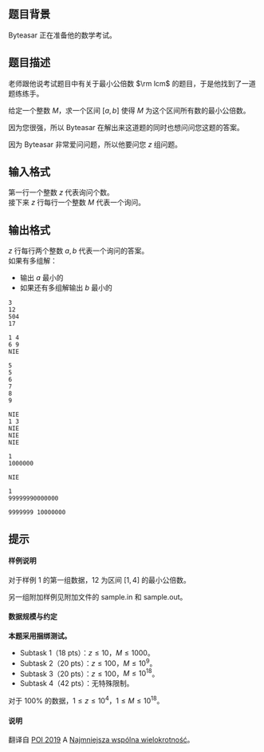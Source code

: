 ## 题目背景
Byteasar 正在准备他的数学考试。

## 题目描述
老师跟他说考试题目中有关于最小公倍数 $\rm lcm$ 的题目，于是他找到了一道题练练手。

给定一个整数 $M$，求一个区间 $[a,b]$ 使得 $M$ 为这个区间所有数的最小公倍数。

因为您很强，所以 Byteasar 在解出来这道题的同时也想问问您这题的答案。

因为 Byteasar 非常爱问问题，所以他要问您 $z$ 组问题。

## 输入格式
第一行一个整数 $z$ 代表询问个数。    
接下来 $z$ 行每行一个整数 $M$ 代表一个询问。

## 输出格式
$z$ 行每行两个整数 $a,b$ 代表一个询问的答案。    
如果有多组解：

- 输出 $a$ 最小的
- 如果还有多组解输出 $b$ 最小的

```input1
3
12
504
17
```

```output1
1 4
6 9
NIE
```

```input2
5
5
6
7
8
9
```

```output2
NIE
1 3
NIE
NIE
NIE
```

```input3
1
1000000
```

```output3
NIE
```

```input4
1
99999990000000
```

```output4
9999999 10000000
```

## 提示
#### 样例说明

对于样例 $1$ 的第一组数据，$12$ 为区间 $[1,4]$ 的最小公倍数。

另一组附加样例见附加文件的 sample.in 和 sample.out。

#### 数据规模与约定

**本题采用捆绑测试。**

- Subtask 1（18 pts）：$z \le 10$，$M \le 1000$。
- Subtask 2（20 pts）：$z\le 100$，$M \le 10^9$。
- Subtask 3（20 pts）：$z \le 100$，$M \le 10^{18}$。
- Subtask 4（42 pts）：无特殊限制。

对于 $100\%$ 的数据，$1 \le z\le 10^4$，$1 \le M \le 10^{18}$。

#### 说明

翻译自 [POI 2019](https://sio2.mimuw.edu.pl/c/oi27-1/dashboard/) A [Najmniejsza wspólna wielokrotność](https://sio2.mimuw.edu.pl/c/oi27-1/p/nww/)。

